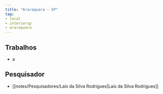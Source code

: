 ```yaml
---
title: "Araraquara - SP"
tag: 
- local
- interiorsp
- araraquara
---
```


## Trabalhos
- a

## Pesquisador
- [[notes/Pesquisadores/Lais da Silva Rodrigues|Lais da Silva Rodrigues]]